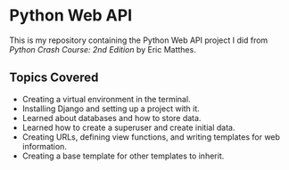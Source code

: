 # Python Web API
This is my repository containing the Python Web API project I did from <em>Python Crash Course: 2nd Edition</em> by Eric Matthes.

## Topics Covered
* Creating a virtual environment in the terminal.
* Installing Django and setting up a project with it.
* Learned about databases and how to store data.
* Learned how to create a superuser and create initial data.
* Creating URLs, defining view functions, and writing templates for web information.
* Creating a base template for other templates to inherit.
